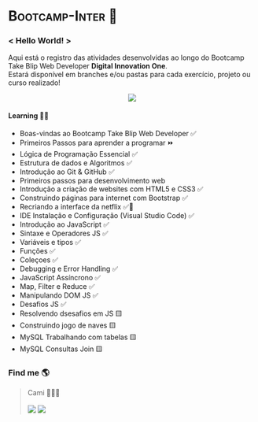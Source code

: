 <h1 style="font-variant: small-caps">Bootcamp-Inter 🧡</></h1>

### < Hello World! >
Aqui está o registro das atividades desenvolvidas ao longo do Bootcamp Take Blip Web Developer **Digital Innovation One**. </br>
Estará disponível em branches e/ou pastas para cada exercício, projeto ou curso realizado!

<div align="center">
    <img src="https://hermes.digitalinnovation.one/tracks/995e4a20-0e54-48e9-8e96-f3a581f32ebf.png">
</div>
  
####  Learning 🧠🚀 
- Boas-vindas ao Bootcamp Take Blip Web Developer ✅
- Primeiros Passos para aprender a programar ⏩
- Lógica de Programação Essencial ✅
- Estrutura de dados e Algoritmos ✅
- Introdução ao Git & GitHub ✅
- Primeiros passos para desenvolvimento web
- Introdução a criação de websites com HTML5 e CSS3 ✅
- Construindo páginas para internet com Bootstrap ✅
- Recriando a interface da netflix ✅🔵
- IDE Instalação e Configuração (Visual Studio Code) ✅
- Introdução ao JavaScript ✅
- Sintaxe e Operadores JS ✅
- Variáveis e tipos ✅
- Funções ✅
- Coleçoes ✅
- Debugging e Error Handling ✅
- JavaScript Assíncrono ✅
- Map, Filter e Reduce ✅
- Manipulando DOM JS ✅
- Desafios JS ✅
- Resolvendo dsesafios em JS 🟨
- Construindo jogo de naves 🟨
- MySQL Trabalhando com tabelas 🟨
- MySQL Consultas Join 🟨


### Find me  🌎
>Cami 👩🏽‍💻</br> </br>
><a href="https://www.linkedin.com/in/camila-silva-8968aa1b3/" target="_blank"><img src="https://img.shields.io/badge/-LinkedIn-%230077B5?style=for-the-badge&logo=linkedin&logoColor=white" target="_blank"></a>
><a href="https://instagram.com/camii.las" target="_blank"><img src="https://img.shields.io/badge/-Instagram-%23E4405F?style=for-the-badge&logo=instagram&logoColor=white" target="_blank"></a>

